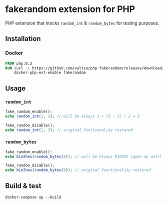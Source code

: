 fakerandom extension for PHP
============================

PHP extension that mocks `random_int` & `random_bytes` for testing purposes.

## Installation

### Docker
```dockerfile
FROM php:8.2
RUN curl -L https://github.com/valtzu/php-fakerandom/releases/download/v0.1.3/fakerandom_20220829.so > /usr/local/lib/php/extensions/no-debug-non-zts-20220829/fakerandom.so ;\
    docker-php-ext-enable fakerandom
```

## Usage

### `random_int`
```php
fake_random_enable();
echo random_int(1, 3); // will be always 1 + (3 - 1) / 2 = 2

fake_random_disable(); 
echo random_int(1, 3); // original functionality restored
```


### `random_bytes`
```php
fake_random_enable();
echo bin2hex(random_bytes(3)); // will be always 010203 (goes up until "ff" and then "00" again) 

fake_random_disable(); 
echo bin2hex(random_bytes(3)); // original functionality restored
```

## Build & test

```
docker-compose up --build
```
